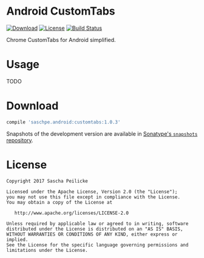 # Android CustomTabs
[![Download](https://api.bintray.com/packages/saschpe/maven/android-customtabs/images/download.svg)](https://bintray.com/saschpe/maven/android-customtabs/_latestVersion)
[![License](http://img.shields.io/:license-apache-blue.svg)](http://www.apache.org/licenses/LICENSE-2.0.html)
[![Build Status](https://travis-ci.org/saschpe/android-customtabs.svg?branch=master)](https://travis-ci.org/saschpe/android-customtabs)

Chrome CustomTabs for Android simplified.

# Usage
TODO

# Download
```groovy
compile 'saschpe.android:customtabs:1.0.3'
```

Snapshots of the development version are available in [Sonatype's `snapshots` repository][snap].


# License

    Copyright 2017 Sascha Peilicke

    Licensed under the Apache License, Version 2.0 (the "License");
    you may not use this file except in compliance with the License.
    You may obtain a copy of the License at

       http://www.apache.org/licenses/LICENSE-2.0

    Unless required by applicable law or agreed to in writing, software
    distributed under the License is distributed on an "AS IS" BASIS,
    WITHOUT WARRANTIES OR CONDITIONS OF ANY KIND, either express or implied.
    See the License for the specific language governing permissions and
    limitations under the License.


 [snap]: https://oss.sonatype.org/content/repositories/snapshots/